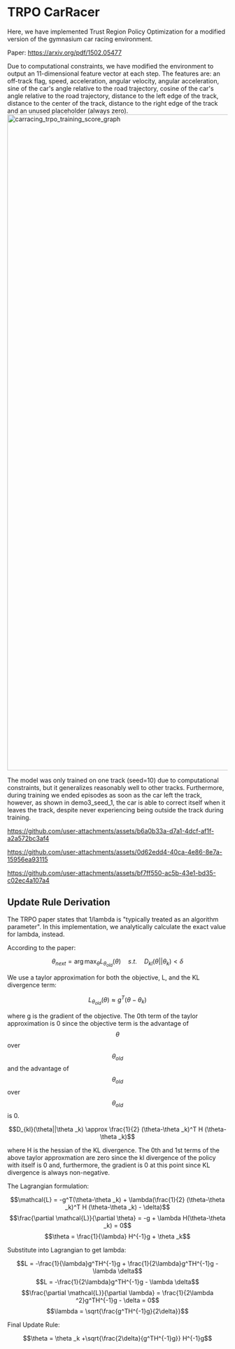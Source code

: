 # TRPO CarRacer
Here, we have implemented Trust Region Policy Optimization for a modified version of the gymnasium car racing environment.

Paper: https://arxiv.org/pdf/1502.05477

Due to computational constraints, we have modified the environment to output an 11-dimensional feature vector at each step. The features are: an off-track flag, speed, acceleration, angular velocity, angular acceleration, sine of the car's angle relative to the road trajectory, cosine of the car's angle relative to the road trajectory, distance to the left edge of the track, distance to the center of the track, distance to the right edge of the track and an unused placeholder (always zero).
<img width="2400" height="1500" alt="carracing_trpo_training_score_graph" src="https://github.com/user-attachments/assets/bad0d269-2f86-49ef-9203-857ac67d3298" />

The model was only trained on one track (seed=10) due to computational constraints, but it generalizes reasonably well to other tracks. Furthermore, during training we ended episodes as soon as the car left the track, however, as shown in demo3_seed_1, the car is able to correct itself when it leaves the track, despite never experiencing being outside the track during training.



https://github.com/user-attachments/assets/b6a0b33a-d7a1-4dcf-af1f-a2a572bc3af4


https://github.com/user-attachments/assets/0d62edd4-40ca-4e86-8e7a-15956ea93115


https://github.com/user-attachments/assets/bf7ff550-ac5b-43e1-bd35-c02ec4a107a4

## Update Rule Derivation

The TRPO paper states that 1/lambda is "typically treated as an algorithm parameter". In this implementation, we analytically calculate the exact value for lambda, instead.

According to the paper:

$$\theta_{next}= \arg\max_{\theta} L_{\theta_{old}}(\theta) \quad s.t. \quad D_{kl}(\theta||\theta _k) < \delta$$

We use a taylor approximation for both the objective, L, and the KL divergence term:

$$L_{\theta_{old}}(\theta) \approx g^T(\theta-\theta _k) $$

where g is the gradient of the objective. The 0th term of the taylor approximation is 0 since the objective term is the advantage of $$\theta$$ over $$\theta_{old}$$ and the advantage of $$\theta_{old}$$ over $$\theta_{old}$$  is 0.

$$D_{kl}(\theta||\theta _k) \approx \frac{1}{2} (\theta-\theta _k)^T H (\theta-\theta _k)$$

where H is the hessian of the KL divergence. The 0th and 1st terms of the above taylor approxmation are zero since the kl divergence of the policy with itself is 0 and, furthermore, the gradient is 0 at this point since KL divergence is always non-negative.

The Lagrangian formulation:

$$\mathcal{L} = -g^T(\theta-\theta _k) + \lambda(\frac{1}{2} (\theta-\theta _k)^T H (\theta-\theta _k) - \delta)$$
$$\frac{\partial \mathcal{L}}{\partial \theta} = -g + \lambda H(\theta-\theta _k) = 0$$
$$\theta = \frac{1}{\lambda} H^{-1}g + \theta _k$$

Substitute into Lagrangian to get lambda:

$$L = -\frac{1}{\lambda}g^TH^{-1}g + \frac{1}{2\lambda}g^TH^{-1}g - \lambda \delta$$
$$L = -\frac{1}{2\lambda}g^TH^{-1}g  - \lambda \delta$$
$$\frac{\partial \mathcal{L}}{\partial \lambda} = \frac{1}{2\lambda ^2}g^TH^{-1}g - \delta = 0$$
$$\lambda = \sqrt{\frac{g^TH^{-1}g}{2\delta}}$$

Final Update Rule:

$$\theta = \theta _k +\sqrt{\frac{2\delta}{g^TH^{-1}g}} H^{-1}g$$
